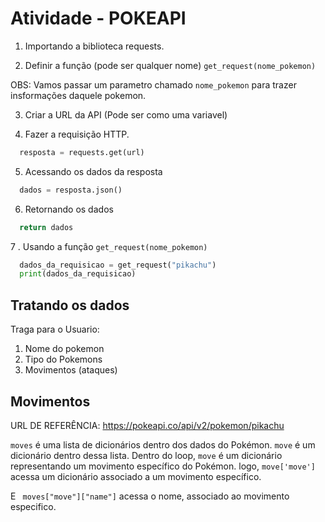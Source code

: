 # Atividade - POKEAPI

1. Importando a biblioteca requests.

2. Definir a função (pode ser qualquer nome) `get_request(nome_pokemon)`

OBS: Vamos passar um parametro chamado `nome_pokemon` para trazer insformações daquele pokemon.

3. Criar a URL da API (Pode ser como uma variavel)

4. Fazer a requisição HTTP.

```python
  resposta = requests.get(url)
```

5. Acessando os dados da resposta

```python
  dados = resposta.json()
```

6. Retornando os dados

```python
  return dados
```

7 . Usando a função `get_request(nome_pokemon)`

```python
  dados_da_requisicao = get_request("pikachu")
  print(dados_da_requisicao)
```

## Tratando os dados

Traga para o Usuario:

1. Nome do pokemon
2. Tipo do Pokemons
3. Movimentos (ataques)

## Movimentos

URL DE REFERÊNCIA: https://pokeapi.co/api/v2/pokemon/pikachu

`moves` é uma lista de dicionários dentro dos dados do Pokémon.
`move` é um dicionário dentro dessa lista.
Dentro do loop, `move` é um dicionário representando um movimento específico do Pokémon.
logo, `move['move']` acessa um dicionário associado a um movimento específico.

E ` moves["move"]["name"]` acessa o nome, associado ao movimento especifico.
